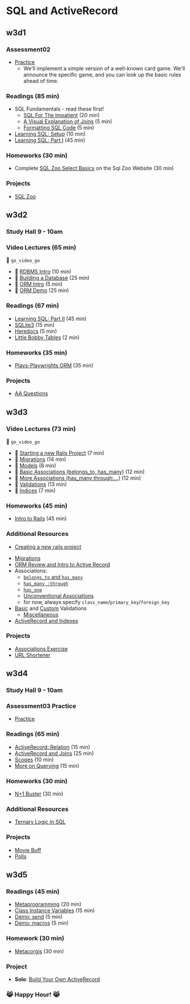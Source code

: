 # SQL and ActiveRecord

## w3d1

### Assessment02
+ [Practice][assessment-prep-2]
  + We'll implement a simple version of a well-known card game. We'll announce
  the specific game, and you can look up the basic rules ahead of time.

### Readings (85 min)

+ SQL Fundamentals - read these first!
    + [SQL For The Impatient][sql-intro] (20 min)
    + [A Visual Explanation of Joins][visual-joins] (5 min)
    + [Formatting SQL Code][sql-formatting] (5 min)
+ [Learning SQL: Setup][learning-sql-setup] (10 min)
+ [Learning SQL: Part I][learning-sql-part-i] (45 min)

### Homeworks (30 min)

+ Complete [SQL Zoo Select Basics][sql-zoo-select] on the Sql Zoo Website (30 min)

### Projects

+ [SQL Zoo][sqlzoo-readme]

[assessment-prep-2]: https://github.com/appacademy/assessment-prep#assessment-2

[sql-intro]: readings/sql-intro.md
[visual-joins]: https://blog.codinghorror.com/a-visual-explanation-of-sql-joins/
[sql-formatting]: readings/formatting.md

[learning-sql-setup]: readings/setup.md
[learning-sql-part-i]: readings/part-i.md
[sqlzoo-readme]: projects/sqlzoo
[sql-zoo-select]: http://sqlzoo.net/wiki/SQLZOO:SELECT_basics

## w3d2

### Study Hall 9 - 10am

### Video Lectures (65 min)
:closed_lock_with_key: `go_video_go`
+ :movie_camera: [RDBMS Intro][rdbms-intro-video] (10 min)
+ :movie_camera: [Building a Database][build-db-video] (25 min)
+ :movie_camera: [ORM Intro][orm-intro-video] (5 min)
+ :movie_camera: [ORM Demo][orm-demo-video] (25 min)

### Readings (67 min)
+ [Learning SQL: Part II][learning-sql-part-ii] (45 min)
+ [SQLite3][sqlite3] (15 min)
+ [Heredocs][heredocs] (5 min)
+ [Little Bobby Tables][xkcd-bobby-tables] (2 min)

### Homeworks (35 min)
+ [Plays-Playwrights ORM][plays-orm] (35 min)

### Projects
+ [AA Questions][aa-questions]

[learning-sql-part-ii]: readings/part-ii.md
[sqlite3]: readings/sqlite3.md
[heredocs]: readings/heredocs.md
[xkcd-bobby-tables]: http://xkcd.com/327/
[sql-ex]: http://www.sql-ex.ru/

[plays-orm]: homeworks/questions/plays_orm.md

[rdbms-intro-video]: https://vimeo.com/167596295
[build-db-video]: https://vimeo.com/167593816
[orm-intro-video]: https://vimeo.com/167805228
[orm-demo-video]: https://vimeo.com/167672029

[aa-questions]: projects/aa_questions

## w3d3

### Video Lectures (73 min)
:closed_lock_with_key: `go_video_go`

+ :movie_camera: [Starting a new Rails Project][rails-intro-video] (7 min)
+ :movie_camera: [Migrations][migrations-video] (14 min)
+ :movie_camera: [Models][models-video] (8 min)
+ :movie_camera: [Basic Associations (belongs_to, has_many)][associations-video]  (12 min)
+ :movie_camera: [More Associations (has_many through:...)][associations-2-video] (12 min)
+ :movie_camera: [Validations][validations-video] (13 min)
+ :movie_camera: [Indices][indices-video] (7 min)

### Homeworks (45 min)

+ [Intro to Rails][intro-rails-homework] (45 min)

### Additional Resources
* [Creating a new rails project][first-rails-project]
+ [Migrations][ar-migrations]
+ [ORM Review and Intro to Active Record][ar-orm]
+ Associations:  
  + [`belongs_to` and `has_many`][belongs-to-has-many]
  + [`has_many :through`][has-many-through]
  + [`has_one`][has-one]
  + [Unconventional Associations][unconventional-associations]
  + for now, always specify `class_name`/`primary_key`/`foreign_key`
+ [Basic][validations] and [Custom][custom-validations] Validations
  + [Miscellaneous][validations-misc]
+ [ActiveRecord and Indexes][ar-indexing]

### Projects
+ [Associations Exercise][associations-exercise]
+ [URL Shortener][url-shortener]

[rails-intro-video]: https://vimeo.com/167799435
[migrations-video]: https://vimeo.com/167799434
[models-video]: https://vimeo.com/167799436
[associations-video]: https://vimeo.com/167799432
[associations-2-video]: https://vimeo.com/167799430
[validations-video]: https://vimeo.com/167799437
[indices-video]: https://vimeo.com/167799431

[first-rails-project]: readings/first-rails-project.md
[ar-migrations]: readings/migrations.md
[ar-orm]: readings/orm.md

[belongs-to-has-many]: readings/belongs-to-has-many.md
[has-many-through]: readings/has-many-through.md
[has-one]: readings/has-one.md
[rails-conventions]: readings/rails-conventions.md
[unconventional-associations]: readings/unconventional-associations.md

[validations]: readings/validations.md
[custom-validations]: readings/custom-validations.md
[validations-misc]: readings/validations-misc.md

[ar-indexing]: readings/indexing.md

[intro-rails-homework]: homeworks/questions/intro_rails.md

[associations-exercise]: projects/associations_exercise
[url-shortener]: projects/url_shortener

## w3d4

### Study Hall 9 - 10am

### Assessment03 Practice
+ [Practice][assessment-prep-3]

### Readings (65 min)
+ [ActiveRecord::Relation][relation] (15 min)
+ [ActiveRecord and Joins][ar-joins] (25 min)
+ [Scopes][scopes] (10 min)
+ [More on Querying][querying-ii] (15 min)

### Homeworks (30 min)
+ [N+1 Buster][n1-buster] (30 min)

### Additional Resources
+ [Ternary Logic in SQL][sql-ternary-logic]

### Projects
+ [Movie Buff][movie-buff]
+ [Polls][polls-app]

[assessment-prep-3]: https://github.com/appacademy/assessment-prep#assessment-3
[relation]: readings/relation.md
[ar-joins]: readings/joins.md
[scopes]: readings/scopes.md
[querying-ii]: readings/querying-ii.md
[sql-ternary-logic]: readings/sql-ternary-logic.md

[n1-buster]: homeworks/questions/n_1_buster.md
[movie-buff]: projects/movie_buff
[polls-app]: projects/polls_app

## w3d5

### Readings (45 min)
+ [Metaprogramming][metaprogramming] (20 min)
+ [Class Instance Variables][class-instance-variables] (15 min)
+ [Demo: send][meta-send] (5 min)
+ [Demo: macros][meta-macros] (5 min)

### Homework (30 min)
+ [Metacorgis][metacorgi-hw] (30 min)

### Project
+ **Solo**: [Build Your Own ActiveRecord][build-your-own-ar]

### :joy_cat: **Happy Hour!** :joy_cat:

[metaprogramming]: readings/metaprogramming.md
[class-instance-variables]: readings/class-instance-variables.md
[meta-send]: demos/send.rb
[meta-macros]: demos/macros.rb
[build-your-own-ar]: projects/active_record_lite
[metacorgi-hw]: homeworks/questions/metacorgs.md

